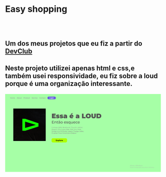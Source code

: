 <h1>Easy shopping</h1>
<br>
<br>
<h2>Um dos meus projetos que eu fiz a partir do <a href="https://plataforma.devclub.com.br/auth/login?redirect=/area/vitrine"/>DevClub</a><h2>
<p>Neste projeto utilizei apenas html e css,e também usei responsividade, eu fiz sobre a loud porque é uma organização interessante.</p>
<img src="https://github.com/Gabreuxx/Arquivo-de-estudos-css/blob/master/img/2022-08-04.png?raw=true"/>
